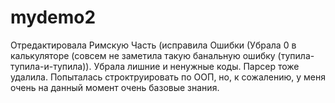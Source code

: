 # mydemo2
Отредактировала Римскую Часть (исправила Ошибки (Убрала 0  в калькуляторе (совсем не заметила такую банальную ошибку (тупила-тупила-и-тупила)). Убрала лишние и ненужные коды. Парсер тоже удалила. Попыталась строктруировать по ООП, но, к сожалению, у меня очень на данный момент очень базовые знания. 
